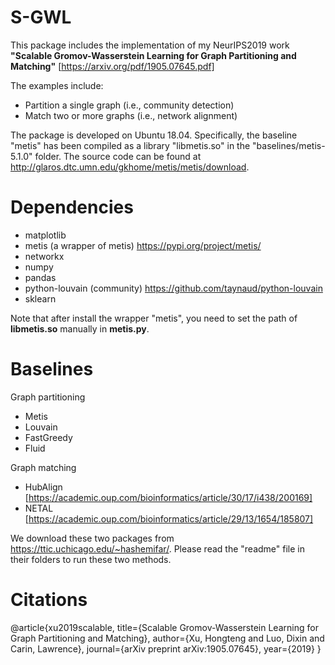 # S-GWL
This package includes the implementation of my NeurIPS2019 work **"Scalable Gromov-Wasserstein Learning for Graph Partitioning and Matching"** [https://arxiv.org/pdf/1905.07645.pdf]

The examples include:
* Partition a single graph (i.e., community detection)
* Match two or more graphs (i.e., network alignment)

The package is developed on Ubuntu 18.04. 
Specifically, the baseline "metis" has been compiled as a library "libmetis.so" in the "baselines/metis-5.1.0" folder. The source code can be found at http://glaros.dtc.umn.edu/gkhome/metis/metis/download.

# Dependencies
* matplotlib
* metis (a wrapper of metis)  https://pypi.org/project/metis/
* networkx
* numpy
* pandas
* python-louvain (community) https://github.com/taynaud/python-louvain
* sklearn

Note that after install the wrapper "metis", you need to set the path of **libmetis.so** manually in **metis.py**.

# Baselines
Graph partitioning
* Metis
* Louvain
* FastGreedy
* Fluid

Graph matching
* HubAlign [https://academic.oup.com/bioinformatics/article/30/17/i438/200169]
* NETAL [https://academic.oup.com/bioinformatics/article/29/13/1654/185807]

We download these two packages from https://ttic.uchicago.edu/~hashemifar/. 
Please read the "readme" file in their folders to run these two methods.

# Citations
@article{xu2019scalable,
  title={Scalable Gromov-Wasserstein Learning for Graph Partitioning and Matching},
  author={Xu, Hongteng and Luo, Dixin and Carin, Lawrence},
  journal={arXiv preprint arXiv:1905.07645},
  year={2019}
}

